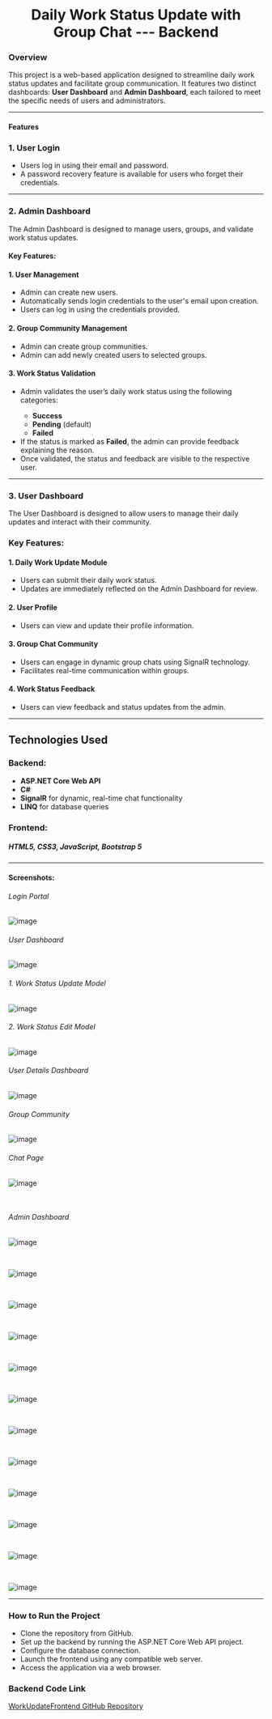 <h1 style = text-align:center >Daily Work Status Update with Group Chat --- Backend</h1>

<h3>Overview</h3>

This project is a web-based application designed to streamline daily work status updates and facilitate group communication. It features two distinct dashboards: <b>User Dashboard</b> and <b>Admin Dashboard</b>, each tailored to meet the specific needs of users and administrators.

<hr>


<h4>Features</h4>

<h3>1. User Login</h3>

<ul>
<li>Users log in using their email and password.</li>

<li>A password recovery feature is available for users who forget their credentials.</li>
</ul>

<hr>

<h3>2. Admin Dashboard</h3>

The Admin Dashboard is designed to manage users, groups, and validate work status updates.

<h4>Key Features:</h4>

<h4>1. User Management</h4>

<ul>
  <li>Admin can create new users.</li>
  <li>Automatically sends login credentials to the user's email upon creation.</li>
  <li>Users can log in using the credentials provided.</li>
</ul>

<h4>2. Group Community Management</h4>
<ul>
  <li>Admin can create group communities.</li>
  <li>Admin can add newly created users to selected groups.</li>
</ul>

<h4>3. Work Status Validation</h4>
<ul>
  <li>Admin validates the user’s daily work status using the following categories:</li>
  <ul>
    <li><b>Success</b></li>
     <li><b>Pending</b> (default)</li>
     <li><b>Failed</b></li>
  </ul>
  <li>If the status is marked as <b>Failed</b>, the admin can provide feedback explaining the reason.</li>
  <li>Once validated, the status and feedback are visible to the respective user.</li>
</ul>

<hr>

<h3>3. User Dashboard</h3>

The User Dashboard is designed to allow users to manage their daily updates and interact with their community.

<h3>Key Features:</h3>

<h4>1. Daily Work Update Module</h4>
<ul>
  <li>Users can submit their daily work status.</li>
   <li>Updates are immediately reflected on the Admin Dashboard for review.</li>
</ul>

<h4>2. User Profile</h4>
<ul>
  <li>Users can view and update their profile information.</li>
</ul>

<h4>3. Group Chat Community</h4>
<ul>
  <li>Users can engage in dynamic group chats using SignalR technology.</li>
  <li>Facilitates real-time communication within groups.</li>
</ul>

<h4>4. Work Status Feedback</h4>

<ul>
  <li>Users can view feedback and status updates from the admin.</li>
</ul>

<hr>

<h2>Technologies Used</h2>

<h3>Backend:</h3>

<ul>
  <li><b>ASP.NET Core Web API</b></li>
  <li><b>C#</b></li>
  <li><b>SignalR</b> for dynamic, real-time chat functionality</li>
  <li><b>LINQ</b> for database queries</li>
</ul>


<h3>Frontend:</h3>

<h5><b>HTML5, CSS3, JavaScript, Bootstrap 5</b></h5>

<hr>

<h4>Screenshots:</h4>
<h6>Login Portal</h6>

  ![image](https://github.com/user-attachments/assets/1c93d8b3-40a2-4abb-a3a4-27403da4f2d1)


 <h6>User Dashboard</h6>
 
  ![image](https://github.com/user-attachments/assets/03ac0ff0-92ef-4ad9-a454-78ad3afe6511)

<h6>1. Work Status Update Model</h6>

  ![image](https://github.com/user-attachments/assets/44654b47-8b25-4969-8c12-f5fdd83f2cf6)

<h6>2. Work Status Edit Model</h6>

  ![image](https://github.com/user-attachments/assets/f2d6ff2d-efd0-425d-b11c-ca18a7e17fa8)

<h6>User Details Dashboard</h6>

  ![image](https://github.com/user-attachments/assets/3f1555fa-b257-4334-91ab-a3577d65da87)

<h6>Group Community</h6>

  ![image](https://github.com/user-attachments/assets/f4d59480-fd4c-4a89-85f2-ec5cda973cf4)

<h6>Chat Page</h6>

  ![image](https://github.com/user-attachments/assets/83f91496-3707-42b4-8ba1-1d6484f38802)

<br>

<h6>Admin Dashboard</h6>

![image](https://github.com/user-attachments/assets/dcbb3211-7d40-49d2-9d6b-8d5c64972446)

<br>

![image](https://github.com/user-attachments/assets/a46e37c3-2057-4afd-ac59-f70dc95474f7)

<br>

![image](https://github.com/user-attachments/assets/0969edee-8e99-4730-b264-6505de26e0c9)

<br>

![image](https://github.com/user-attachments/assets/c5adef6a-e6c1-40e4-8e6b-cec9f8af652b)

<br>

![image](https://github.com/user-attachments/assets/ed960367-424e-4b93-a7df-2240bf7efbce)

<br>

![image](https://github.com/user-attachments/assets/7e2dd515-f602-4139-9c1a-1d52ea69ed07)

<br>

![image](https://github.com/user-attachments/assets/2f7e5d12-fe41-44d3-ae7a-4a5ecaee346b)

<br>

![image](https://github.com/user-attachments/assets/f9d4d195-7756-4f45-9a89-8d12f0149f3f)

<br>

![image](https://github.com/user-attachments/assets/6bc8ff20-5a7e-4561-9bd6-60527730db8f)

<br>

![image](https://github.com/user-attachments/assets/e20f3ddb-63ff-4841-b51c-07b9b5eef7a9)

<br>

![image](https://github.com/user-attachments/assets/244ade04-965d-4784-8ed6-8d1c3393847f)

<br>

![image](https://github.com/user-attachments/assets/b9578e71-9a8e-4f3a-b4c0-1d79195f56e0)

<hr>

<h3>How to Run the Project</h3>

<ul>
  <li>Clone the repository from GitHub.</li>
  <li>Set up the backend by running the ASP.NET Core Web API project.</li>
  <li>Configure the database connection.</li>
  <li>Launch the frontend using any compatible web server.</li>
  <li>Access the application via a web browser.</li>
</ul>


### Backend Code Link
[WorkUpdateFrontend GitHub Repository](https://github.com/dhana1612/WorkUpdateFrontend.git)

